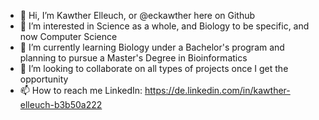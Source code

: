 - 👋 Hi, I’m Kawther Elleuch, or @eckawther here on Github
- 👀 I’m interested in Science as a whole, and Biology to be specific, and now Computer Science
- 🌱 I’m currently learning Biology under a Bachelor's program and planning to pursue a Master's Degree in Bioinformatics
- 💞️ I’m looking to collaborate on all types of projects once I get the opportunity
- 📫 How to reach me
                  LinkedIn: https://de.linkedin.com/in/kawther-elleuch-b3b50a222

<!---
eckawther/eckawther is a ✨ special ✨ repository because its `README.md` (this file) appears on your GitHub profile.
You can click the Preview link to take a look at your changes.
--->
